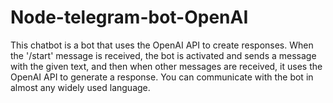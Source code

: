 # Node-telegram-bot-OpenAI
This chatbot is a bot that uses the OpenAI API to create responses. When the '/start' message is received, the bot is activated and sends a message with the given text, and then when other messages are received, it uses the OpenAI API to generate a response. You can communicate with the bot in almost any widely used language.

